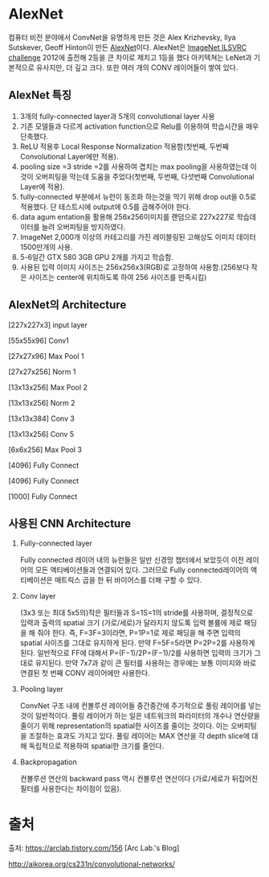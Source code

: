 # AlexNet

컴퓨터 비전 분야에서 ConvNet을 유명하게 만든 것은 Alex Krizhevsky, Ilya Sutskever, Geoff Hinton이 만든 [AlexNet](http://papers.nips.cc/paper/4824-imagenet-classification-with-deep-convolutional-neural-networks)이다. AlexNet은 [ImageNet ILSVRC challenge](http://www.image-net.org/challenges/LSVRC/2014/) 2012에 출전해 2등을 큰 차이로 제치고 1등을 했다 아키텍쳐는 LeNet과 기본적으로 유사지만, 더 깊고 크다. 또한 여러 개의 CONV 레이어들이 쌓여 있다. 

## AlexNet 특징

1. 3개의 fully-connected layer과 5개의 convolutional layer 사용
2. 기존 모델들과 다르게 activation function으로 Relu를 이용하여 학습시간을 매우 단축했다.
3. ReLU 적용후 Local Response Normalization 적용함(첫번째, 두번째 Convolutional Layer에만 적용).
4. pooling size =3 stride =2를 사용하여 겹치는 max pooling을 사용하였는데 이것이 오버피팅을 막는데 도움을 주었다(첫번째, 두번째, 다섯번째 Convolutional Layer에 적용). 
5. fully-connected 부분에서 뉴런이 동조화 하는것을 막기 위해 drop out을 0.5로 적용했다. 단 테스트시에 output에 0.5를 곱해주어야 한다.
6. data agum entation을 활용해 256x256이미지를 랜덤으로 227x227로 학습데이터를 늘려 오버피팅을 방지하였다.
7. ImageNet 2,000개 이상의 카테고리를 가진 레이블링된 고해상도 이미지 데이터 1500만개의 사용. 
8. 5-6일간 GTX 580 3GB GPU 2개를 가지고 학습함. 
9. 사용된 입력 이미지 사이즈는 256x256x3(RGB)로 고정하여 사용함.(256보다 작은 사이즈는 center에 위치하도록 하여 256 사이즈를 만족시킴)

## AlexNet의 Architecture

[227x227x3] input layer 

[55x55x96] Conv1

[27x27x96] Max Pool 1

[27x27x256] Norm 1

[13x13x256] Max Pool 2

[13x13x256] Norm 2

[13x13x384] Conv 3

[13x13x256] Conv 5

[6x6x256] Max Pool 3

[4096] Fully Connect 

[4096] Fully Connect 

[1000] Fully Connect 

## 사용된 CNN Architecture

1. Fully-connected layer

   Fully connected 레이어 내의 뉴런들은 일반 신경망 챕터에서 보았듯이 이전 레이어의 모든 액티베이션들과 연결되어 있다. 그러므로 Fully connected레이어의 액티베이션은 매트릭스 곱을 한 뒤 바이어스를 더해 구할 수 있다.

2. Conv layer

   (3x3 또는 최대 5x5의)작은 필터들과 S=1S=1의 stride를 사용하며, 결정적으로 입력과 출력의 spatial 크기 (가로/세로)가 달라지지 않도록 입력 볼륨에 제로 패딩을 해 줘야 한다. 즉, F=3F=3이라면, P=1P=1로 제로 패딩을 해 주면 입력의 spatial 사이즈를 그대로 유지하게 된다. 만약 F=5F=5라면 P=2P=2를 사용하게 된다. 일반적으로 FF에 대해서 P=(F−1)/2P=(F−1)/2를 사용하면 입력의 크기가 그대로 유지된다. 만약 7x7과 같이 큰 필터를 사용하는 경우에는 보통 이미지와 바로 연결된 첫 번째 CONV 레이어에만 사용한다. 

3. Pooling layer

   ConvNet 구조 내에 컨볼루션 레이어들 중간중간에 주기적으로 풀링 레이어를 넣는 것이 일반적이다. 풀링 레이어가 하는 일은 네트워크의 파라미터의 개수나 연산량을 줄이기 위해 representation의 spatial한 사이즈를 줄이는 것이다. 이는 오버피팅을 조절하는 효과도 가지고 있다. 풀링 레이어는 MAX 연산을 각 depth slice에 대해 독립적으로 적용하여 spatial한 크기를 줄인다.  

4. Backpropagation

   컨볼루션 연산의 backward pass 역시 컨볼루션 연산이다 (가로/세로가 뒤집어진 필터를 사용한다는 차이점이 있음).  

# 출처

  출처: <https://arclab.tistory.com/156> [Arc Lab.'s Blog] 	

<http://aikorea.org/cs231n/convolutional-networks/> 
